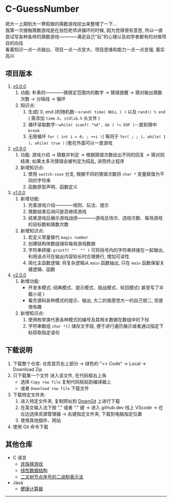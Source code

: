 # C-GuessNumber

把大一上期到大一寒假做的猜数游戏挖出来整理了一下...  
我第一次接触猜数游戏是在翁恺老师讲循环的时候, 因为觉得很有意思, 所以一直尝试写各种各样的猜数游戏————满足自己"玩"的心理以及初学者都有的对做项目的向往  
看着知识一点一点输出、项目一点一点变大、项目思维和能力一点一点变强, 着实高兴

## 项目版本
1. [v0.0.0](https://github.com/existed-name/C-GuessNumber/blob/main/GuessNumberV0.0.0.c)  
   1. 功能: 朴素的————猜限定范围内的数字 → 猜错提醒 → 猜对输出猜数次数 → 分隔线 → 循环
   2. 知识点:
      1. 生成[ 0, end )的随机数--`srand( time( NULL ) )` 以及 `rand() % end` ( 需添加 `time.h`、`stdlib.h` 头文件 )
      2. 循环读取数字--`while( scanf( "%d", &b ) != EOF )`--直到猜中 `break`
      3. 无限循环 `for ( int i = 0; ; ++i )`( 等同于 `for( ; ; )`、`while( 1 )`、`while( true )` )套在外面可以一直游戏
2. [v0.9.0](https://github.com/existed-name/C-GuessNumber/blob/main/GuessNumberV0.9.0.c)
   1. 功能: 游戏介绍 → 猜数并判定 → 根据猜错次数给出不同的回复 → 猜对则结束; 如果太多次猜错会被判定为捣乱, 进而终止程序
   2. 新增知识点:
      1. 使用 `switch-case` 分支, 根据不同的猜错次数将 `char *` 变量赋值为不同的字符串
      2. 函数原型声明、函数定义
3. [v1.0.0](https://github.com/existed-name/C-GuessNumber/blob/main/GuessNumberV1.0.0.c)  
   1. 新增功能:
      1. 完善游戏介绍————规则、玩法、提示
      2. 猜数结束后询问是否继续游戏
      3. 结束游戏后展示游戏战绩————游戏总场次、违规次数、每场游戏的目标数和猜数次数
   2. 新增知识点:
      1. 宏定义常量替代 `magic number`
      2. 创建结构体数组储存每局游戏数据
      3. 字符串拼接: `printf( ""  "" )` 可将括号内的字符串拼接在一起输出, 利用该点可在输出内容较长时合理换行, 增加可读性
      4. 简化主函数逻辑: 将复杂逻辑从 `main` 函数抽出, 只在 `main` 函数保留关键逻辑、函数
4. [v2.0.0](https://github.com/existed-name/C-GuessNumber/blob/main/GuessNumberV2.0.0.c)
   1. 新增功能:
      * 开发多模式: 经典模式、提示模式、挑战模式、轮回模式( 甚至写了半截小说 )
      * 看完源码各种模式的提示、输出, 大二的我感觉大一的自己很二, 但是很有趣
   2. 新增知识点:
      1. 使用枚举类代表各种模式的编号及其相关数据在数组中的下标
      2. 字符串数组 `char *[]` 储存文字段, 便于进行遍历展示或者通过指定下标获取指定语句

## 下载说明
1. 下载整个仓库: 仓库首页右上部分 → 绿色的 "<> Code" → Local → Download Zip
2. 只下载某一个文件
   进入该文件, 在代码框右上角
   * 选择 `Copy row file` 复制代码粘贴到编译器上
   * 或者 `Download row file` 下载文件
3. 下载特定文件夹:    
   1. 进入特定文件夹, 复制网址到 [DownGit](https://tool.mkblog.cn/downgit/#/home) 上进行下载    
   2. 在英文输入法下按 "," 或者 "." 键 → 进入 github.dev 线上 VScode → 在左边选择资源管理器 → 右键指定文件夹, 下载到电脑指定位置    
   3. 使用其他插件、网站    
4. 使用 Git 命令下载

## 其他仓库
* C 语言
  - [连珠棋游戏](https://github.com/existed-name/C-LianzhuChess)
  - [线性数据结构](https://github.com/existed-name/C-LinearDataStructre)
  - [二叉树节点序号的二进制表示法](https://github.com/existed-name/C-TreeNodeNumberInBinary)
* Java
  - [健康计算器](https://github.com/existed-name/Java-Health-Calculator)
 
---


